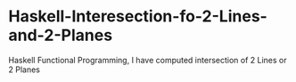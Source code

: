 # Haskell-Interesection-fo-2-Lines-and-2-Planes
Haskell Functional Programming, I have computed intersection of 2 Lines or 2 Planes
